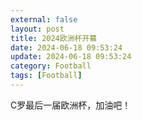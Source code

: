 ```yaml
---
external: false
layout: post
title: 2024欧洲杯开幕
date: 2024-06-18 09:53:24
update: 2024-06-18 09:53:24
category: Football
tags: [Football]
---
```


C罗最后一届欧洲杯，加油吧！